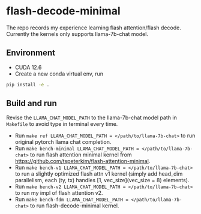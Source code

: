 # flash-decode-minimal
The repo records my experience learning flash attention/flash decode.
Currently the kernels only supports llama-7b-chat model.

## Environment
- CUDA 12.6
- Create a new conda virtual env, run 
```bash
pip install -e .
```
## Build and run
Revise the `LLAMA_CHAT_MODEL_PATH` to the llama-7b-chat model path in `Makefile` to avoid type in terminal every time.
- Run `make ref LLAMA_CHAT_MODEL_PATH = </path/to/llama-7b-chat>` to run original pytorch llama chat completion.
- Run `make bench-minimal LLAMA_CHAT_MODEL_PATH = </path/to/llama-7b-chat>` to run flash attention minimal kernel from https://github.com/tspeterkim/flash-attention-minimal.
- Run `make bench-v1 LLAMA_CHAT_MODEL_PATH = </path/to/llama-7b-chat>` to run a slightly optimized flash attn v1 kernel (simply add head_dim parallelism, each (ty, tx) handles [1, vec_size](vec_size = 8) elements).
- Run `make bench-v2 LLAMA_CHAT_MODEL_PATH = </path/to/llama-7b-chat>` to run my impl of flash attention v2.
- Run `make bench-fdm LLAMA_CHAT_MODEL_PATH = </path/to/llama-7b-chat>` to run flash-decode-minimal kernel.